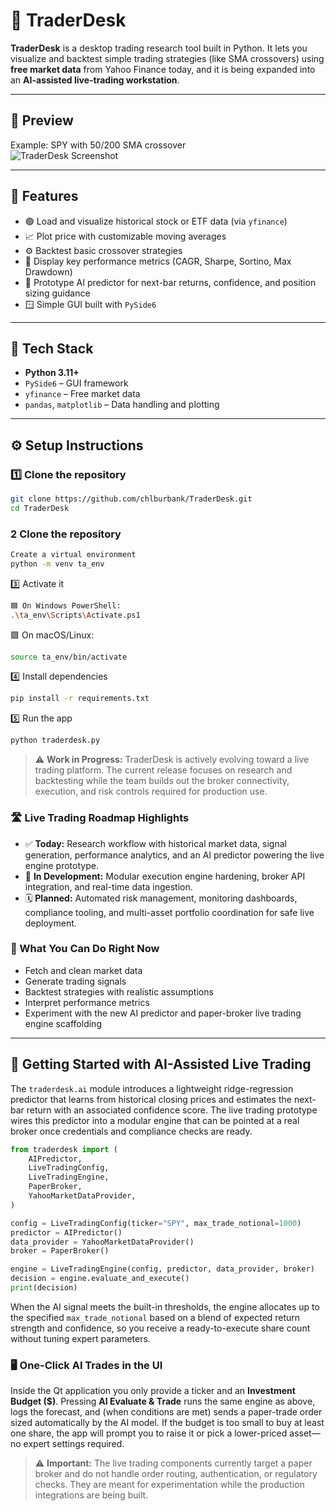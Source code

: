 # 🧠 TraderDesk

**TraderDesk** is a desktop trading research tool built in Python.
It lets you visualize and backtest simple trading strategies (like SMA crossovers) using **free market data** from Yahoo Finance today, and it is being expanded into an **AI-assisted live-trading workstation**.

---

## 📸 Preview
Example: SPY with 50/200 SMA crossover  
![TraderDesk Screenshot](docs/screenshot.png)

---

## 🚀 Features
- 🟢 Load and visualize historical stock or ETF data (via `yfinance`)
- 📈 Plot price with customizable moving averages
- ⚙️ Backtest basic crossover strategies
- 🧮 Display key performance metrics (CAGR, Sharpe, Sortino, Max Drawdown)
- 🤖 Prototype AI predictor for next-bar returns, confidence, and position sizing guidance
- 🪟 Simple GUI built with `PySide6`

---

## 🧩 Tech Stack
- **Python 3.11+**
- `PySide6` – GUI framework  
- `yfinance` – Free market data  
- `pandas`, `matplotlib` – Data handling and plotting  

---

## ⚙️ Setup Instructions

### 1️⃣ Clone the repository
```bash
git clone https://github.com/chlburbank/TraderDesk.git
cd TraderDesk
```

### 2 Clone the repository
```bash
Create a virtual environment
python -m venv ta_env
```

3️⃣ Activate it
```bash
🟦 On Windows PowerShell:
.\ta_env\Scripts\Activate.ps1
```

🟩 On macOS/Linux:
```bash
source ta_env/bin/activate
```

4️⃣ Install dependencies
```bash
pip install -r requirements.txt
```

5️⃣ Run the app
```bash
python traderdesk.py
```

> ⚠️ **Work in Progress:** TraderDesk is actively evolving toward a live trading platform. The current release focuses on research and backtesting while the team builds out the broker connectivity, execution, and risk controls required for production use.

### 🛣️ Live Trading Roadmap Highlights
- ✅ **Today:** Research workflow with historical market data, signal generation, performance analytics, and an AI predictor powering the live engine prototype.
- 🚧 **In Development:** Modular execution engine hardening, broker API integration, and real-time data ingestion.
- 🗓️ **Planned:** Automated risk management, monitoring dashboards, compliance tooling, and multi-asset portfolio coordination for safe live deployment.

### 🧭 What You Can Do Right Now
- Fetch and clean market data
- Generate trading signals
- Backtest strategies with realistic assumptions
- Interpret performance metrics
- Experiment with the new AI predictor and paper-broker live trading engine scaffolding

---

## 🧠 Getting Started with AI-Assisted Live Trading

The `traderdesk.ai` module introduces a lightweight ridge-regression predictor that learns from historical closing prices and estimates the next-bar return with an associated confidence score. The live trading prototype wires this predictor into a modular engine that can be pointed at a real broker once credentials and compliance checks are ready.

```python
from traderdesk import (
    AIPredictor,
    LiveTradingConfig,
    LiveTradingEngine,
    PaperBroker,
    YahooMarketDataProvider,
)

config = LiveTradingConfig(ticker="SPY", max_trade_notional=1000)
predictor = AIPredictor()
data_provider = YahooMarketDataProvider()
broker = PaperBroker()

engine = LiveTradingEngine(config, predictor, data_provider, broker)
decision = engine.evaluate_and_execute()
print(decision)
```

When the AI signal meets the built-in thresholds, the engine allocates up to the specified
`max_trade_notional` based on a blend of expected return strength and confidence, so you receive a
ready-to-execute share count without tuning expert parameters.

### 🖥️ One-Click AI Trades in the UI

Inside the Qt application you only provide a ticker and an **Investment Budget ($)**. Pressing
**AI Evaluate & Trade** runs the same engine as above, logs the forecast, and (when conditions are
met) sends a paper-trade order sized automatically by the AI model. If the budget is too small to
buy at least one share, the app will prompt you to raise it or pick a lower-priced asset—no expert
settings required.

> ⚠️ **Important:** The live trading components currently target a paper broker and do not handle order routing, authentication, or regulatory checks. They are meant for experimentation while the production integrations are being built.

